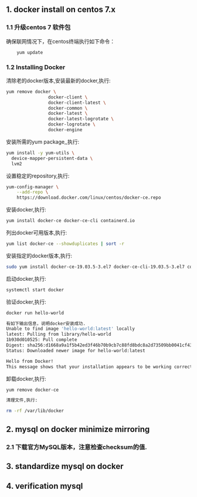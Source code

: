 ## 1. docker install on centos 7.x
### 1.1 升级centos 7 软件包
确保联网情况下，在centos终端执行如下命令：
``` shell 
    yum update
```
### 1.2 Installing Docker
清除老的docker版本,安装最新的docker,执行:
``` sh
yum remove docker \
                docker-client \
                docker-client-latest \
                docker-common \
                docker-latest \
                docker-latest-logrotate \
                docker-logrotate \
                docker-engine
```
安装所需的yum package,,执行:
``` sh
yum install -y yum-utils \
  device-mapper-persistent-data \
  lvm2

```
设置稳定的repository,执行:
``` sh
yum-config-manager \
    --add-repo \
    https://download.docker.com/linux/centos/docker-ce.repo
```
安装docker,执行:
``` sh
yum install docker-ce docker-ce-cli containerd.io
```
列出docker可用版本,执行:
``` sh
yum list docker-ce --showduplicates | sort -r
```
安装指定的docker版本,执行:
``` sh
sudo yum install docker-ce-19.03.5-3.el7 docker-ce-cli-19.03.5-3.el7 containerd.io
```

启动docker,执行:
``` sh
systemctl start docker
``` 

验证docker,执行:
```sh 
docker run hello-world

有如下输出信息，说明docker安装成功.
Unable to find image 'hello-world:latest' locally
latest: Pulling from library/hello-world
1b930d010525: Pull complete
Digest: sha256:d1668a9a1f5b42ed3f46b70b9cb7c88fd8bdc8a2d73509bb0041cf436018fbf5
Status: Downloaded newer image for hello-world:latest

Hello from Docker!
This message shows that your installation appears to be working correctly.
```

卸载docker,执行:
``` sh
yum remove docker-ce

清理文件,执行:

rm -rf /var/lib/docker
```

## 2. mysql on docker minimize mirroring
### 2.1 下载官方MySQL版本，注意检查checksum的值. 

## 3. standardize mysql on docker


## 4. verification mysql    


